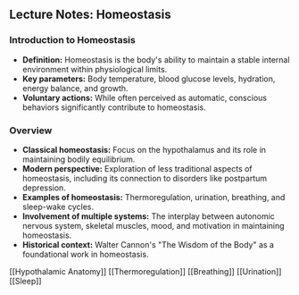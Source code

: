 ## Lecture Notes: Homeostasis

### Introduction to Homeostasis

- **Definition:** Homeostasis is the body's ability to maintain a stable internal environment within physiological limits.
- **Key parameters:** Body temperature, blood glucose levels, hydration, energy balance, and growth.
- **Voluntary actions:** While often perceived as automatic, conscious behaviors significantly contribute to homeostasis.

### Overview 

- **Classical homeostasis:** Focus on the hypothalamus and its role in maintaining bodily equilibrium.
- **Modern perspective:** Exploration of less traditional aspects of homeostasis, including its connection to disorders like postpartum depression.
- **Examples of homeostasis:** Thermoregulation, urination, breathing, and sleep-wake cycles.
- **Involvement of multiple systems:** The interplay between autonomic nervous system, skeletal muscles, mood, and motivation in maintaining homeostasis.
- **Historical context:** Walter Cannon's "The Wisdom of the Body" as a foundational work in homeostasis.

[[Hypothalamic Anatomy]]
[[Thermoregulation]]
[[Breathing]]
[[Urination]]
[[Sleep]]